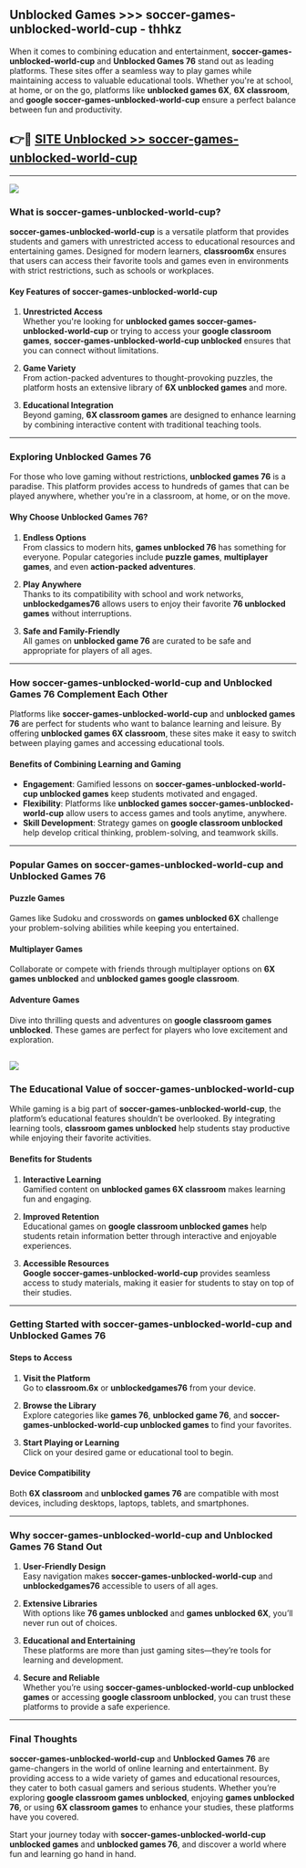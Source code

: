 ## Unblocked Games >>> soccer-games-unblocked-world-cup - thhkz 

When it comes to combining education and entertainment, **soccer-games-unblocked-world-cup** and **Unblocked Games 76** stand out as leading platforms. These sites offer a seamless way to play games while maintaining access to valuable educational tools. Whether you're at school, at home, or on the go, platforms like **unblocked games 6X**, **6X classroom**, and **google soccer-games-unblocked-world-cup** ensure a perfect balance between fun and productivity.
## 👉🔴 [SITE Unblocked >> soccer-games-unblocked-world-cup](http://unblockedgames.edu.pl?title=soccer-games-unblocked-world-cup&ref=24J)
---
<a href="http://unblockedgames.edu.pl?title=soccer-games-unblocked-world-cup&ref=24J/"><img src="https://github.com/user-attachments/assets/438f12ca-57a4-47a3-8ead-c64da593a1e5"/></a>
### What is soccer-games-unblocked-world-cup?  

**soccer-games-unblocked-world-cup** is a versatile platform that provides students and gamers with unrestricted access to educational resources and entertaining games. Designed for modern learners, **classroom6x** ensures that users can access their favorite tools and games even in environments with strict restrictions, such as schools or workplaces.  

#### Key Features of soccer-games-unblocked-world-cup  

1. **Unrestricted Access**  
   Whether you're looking for **unblocked games soccer-games-unblocked-world-cup** or trying to access your **google classroom games**, **soccer-games-unblocked-world-cup unblocked** ensures that you can connect without limitations.  

2. **Game Variety**  
   From action-packed adventures to thought-provoking puzzles, the platform hosts an extensive library of **6X unblocked games** and more.  

3. **Educational Integration**  
   Beyond gaming, **6X classroom games** are designed to enhance learning by combining interactive content with traditional teaching tools.  



---

### Exploring Unblocked Games 76  

For those who love gaming without restrictions, **unblocked games 76** is a paradise. This platform provides access to hundreds of games that can be played anywhere, whether you're in a classroom, at home, or on the move.  

#### Why Choose Unblocked Games 76?  

1. **Endless Options**  
   From classics to modern hits, **games unblocked 76** has something for everyone. Popular categories include **puzzle games**, **multiplayer games**, and even **action-packed adventures**.  

2. **Play Anywhere**  
   Thanks to its compatibility with school and work networks, **unblockedgames76** allows users to enjoy their favorite **76 unblocked games** without interruptions.  

3. **Safe and Family-Friendly**  
   All games on **unblocked game 76** are curated to be safe and appropriate for players of all ages.  

---

### How soccer-games-unblocked-world-cup and Unblocked Games 76 Complement Each Other  

Platforms like **soccer-games-unblocked-world-cup** and **unblocked games 76** are perfect for students who want to balance learning and leisure. By offering **unblocked games 6X classroom**, these sites make it easy to switch between playing games and accessing educational tools.  

#### Benefits of Combining Learning and Gaming  

- **Engagement**: Gamified lessons on **soccer-games-unblocked-world-cup unblocked games** keep students motivated and engaged.  
- **Flexibility**: Platforms like **unblocked games soccer-games-unblocked-world-cup** allow users to access games and tools anytime, anywhere.  
- **Skill Development**: Strategy games on **google classroom unblocked** help develop critical thinking, problem-solving, and teamwork skills.  

---

### Popular Games on soccer-games-unblocked-world-cup and Unblocked Games 76  

#### Puzzle Games  

Games like Sudoku and crosswords on **games unblocked 6X** challenge your problem-solving abilities while keeping you entertained.  

#### Multiplayer Games  

Collaborate or compete with friends through multiplayer options on **6X games unblocked** and **unblocked games google classroom**.  

#### Adventure Games  

Dive into thrilling quests and adventures on **google classroom games unblocked**. These games are perfect for players who love excitement and exploration.  

<a href="http://download.freeplayer.one?title=soccer-games-unblocked-world-cup&ref=23D/"><img src="https://github.com/user-attachments/assets/fe0c3e91-c8e1-489c-acf0-e2f614c12fb8"/></a>
---

### The Educational Value of soccer-games-unblocked-world-cup  

While gaming is a big part of **soccer-games-unblocked-world-cup**, the platform’s educational features shouldn’t be overlooked. By integrating learning tools, **classroom games unblocked** help students stay productive while enjoying their favorite activities.  

#### Benefits for Students  

1. **Interactive Learning**  
   Gamified content on **unblocked games 6X classroom** makes learning fun and engaging.  

2. **Improved Retention**  
   Educational games on **google classroom unblocked games** help students retain information better through interactive and enjoyable experiences.  

3. **Accessible Resources**  
   **Google soccer-games-unblocked-world-cup** provides seamless access to study materials, making it easier for students to stay on top of their studies.  

---

### Getting Started with soccer-games-unblocked-world-cup and Unblocked Games 76  

#### Steps to Access  

1. **Visit the Platform**  
   Go to **classroom.6x** or **unblockedgames76** from your device.  

2. **Browse the Library**  
   Explore categories like **games 76**, **unblocked game 76**, and **soccer-games-unblocked-world-cup unblocked games** to find your favorites.  

3. **Start Playing or Learning**  
   Click on your desired game or educational tool to begin.  

#### Device Compatibility  

Both **6X classroom** and **unblocked games 76** are compatible with most devices, including desktops, laptops, tablets, and smartphones.  

---

### Why soccer-games-unblocked-world-cup and Unblocked Games 76 Stand Out  

1. **User-Friendly Design**  
   Easy navigation makes **soccer-games-unblocked-world-cup** and **unblockedgames76** accessible to users of all ages.  

2. **Extensive Libraries**  
   With options like **76 games unblocked** and **games unblocked 6X**, you’ll never run out of choices.  

3. **Educational and Entertaining**  
   These platforms are more than just gaming sites—they’re tools for learning and development.  

4. **Secure and Reliable**  
   Whether you’re using **soccer-games-unblocked-world-cup unblocked games** or accessing **google classroom unblocked**, you can trust these platforms to provide a safe experience.  

---

### Final Thoughts  

**soccer-games-unblocked-world-cup** and **Unblocked Games 76** are game-changers in the world of online learning and entertainment. By providing access to a wide variety of games and educational resources, they cater to both casual gamers and serious students. Whether you’re exploring **google classroom games unblocked**, enjoying **games unblocked 76**, or using **6X classroom games** to enhance your studies, these platforms have you covered.  

Start your journey today with **soccer-games-unblocked-world-cup unblocked games** and **unblocked games 76**, and discover a world where fun and learning go hand in hand.  